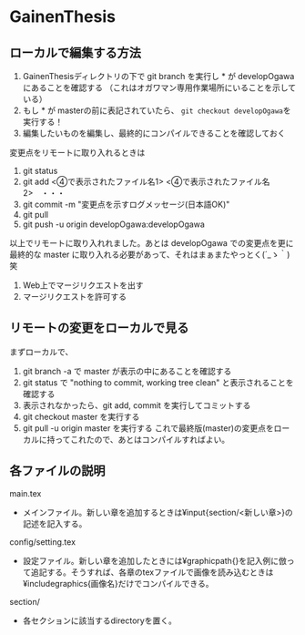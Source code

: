 # GainenThesis

## ローカルで編集する方法
1. GainenThesisディレクトリの下で git branch を実行し * が developOgawaにあることを確認する （これはオガワマン専用作業場所にいることを示している）  
  1. もし * が masterの前に表記されていたら、 `git checkout developOgawa`を実行する！
1. 編集したいものを編集し、最終的にコンパイルできることを確認しておく  
  
変更点をリモートに取り入れるときは   
1. git status   
1. git add <④で表示されたファイル名1> <④で表示されたファイル名2>　・・・  
1. git commit -m "変更点を示すログメッセージ(日本語OK)"  
1. git pull  
1. git push -u origin developOgawa:developOgawa   

以上でリモートに取り入れれました。あとは developOgawa での変更点を更に最終的な master に取り入れる必要があって、それはまぁまたやっとく(´_ゝ｀)笑
1. Web上でマージリクエストを出す
1. マージリクエストを許可する

## リモートの変更をローカルで見る
まずローカルで、
1. git branch -a で master が表示の中にあることを確認する
1. git status で "nothing to commit, working tree clean" と表示されることを確認する
  1. 表示されなかったら、git add, commit を実行してコミットする
1. git checkout master を実行する
1. git pull -u origin master を実行する
これで最終版(master)の変更点をローカルに持ってこれたので、あとはコンパイルすればよい。

## 各ファイルの説明
main.tex
- メインファイル。新しい章を追加するときは¥input{section/<新しい章>}の記述を記入する。  

config/setting.tex
- 設定ファイル。新しい章を追加したときには¥graphicpath{}を記入例に倣って追記する。そうすれば、各章のtexファイルで画像を読み込むときは¥includegraphics{画像名}だけでコンパイルできる。

section/
- 各セクションに該当するdirectoryを置く。
